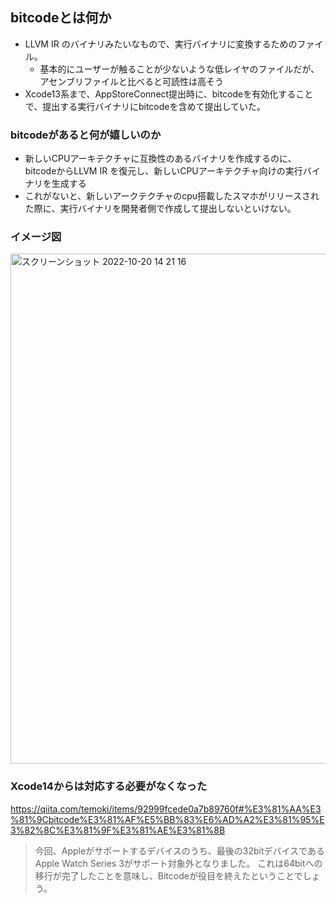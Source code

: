 ## bitcodeとは何か

- LLVM IR のバイナリみたいなもので、実行バイナリに変換するためのファイル。
  - 基本的にユーザーが触ることが少ないような低レイヤのファイルだが、アセンブリファイルと比べると可読性は高そう 
- Xcode13系まで、AppStoreConnect提出時に、bitcodeを有効化することで、提出する実行バイナリにbitcodeを含めて提出していた。

### bitcodeがあると何が嬉しいのか

- 新しいCPUアーキテクチャに互換性のあるバイナリを作成するのに、bitcodeからLLVM IR を復元し、新しいCPUアーキテクチャ向けの実行バイナリを生成する
- これがないと、新しいアークテクチャのcpu搭載したスマホがリリースされた際に、実行バイナリを開発者側で作成して提出しないといけない。

### イメージ図

<img width="816" alt="スクリーンショット 2022-10-20 14 21 16" src="https://user-images.githubusercontent.com/16571394/196862768-7483cf16-4373-4d08-b825-5e8ffe37f9c0.png">

### Xcode14からは対応する必要がなくなった

https://qiita.com/temoki/items/92999fcede0a7b89760f#%E3%81%AA%E3%81%9Cbitcode%E3%81%AF%E5%BB%83%E6%AD%A2%E3%81%95%E3%82%8C%E3%81%9F%E3%81%AE%E3%81%8B

> 今回、Appleがサポートするデバイスのうち、最後の32bitデバイスであるApple Watch Series 3がサポート対象外となりました。
> これは64bitへの移行が完了したことを意味し、Bitcodeが役目を終えたということでしょう。

